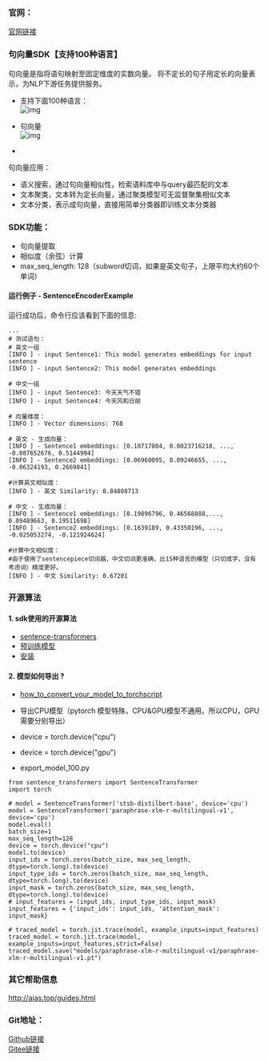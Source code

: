 ### 官网：
[官网链接](http://www.aias.top/)


### 句向量SDK【支持100种语言】
句向量是指将语句映射至固定维度的实数向量。
将不定长的句子用定长的向量表示，为NLP下游任务提供服务。

- 支持下面100种语言：          
![img](https://aias-home.oss-cn-beijing.aliyuncs.com/AIAS/nlp_sdks/languages_100.jpeg)
 
- 句向量         
![img](https://aias-home.oss-cn-beijing.aliyuncs.com/AIAS/nlp_sdks/Universal-Sentence-Encoder.png)

-  

句向量应用：
- 语义搜索，通过句向量相似性，检索语料库中与query最匹配的文本
- 文本聚类，文本转为定长向量，通过聚类模型可无监督聚集相似文本
- 文本分类，表示成句向量，直接用简单分类器即训练文本分类器

### SDK功能：
-  句向量提取
-  相似度（余弦）计算
-  max_seq_length: 128（subword切词，如果是英文句子，上限平均大约60个单词）

#### 运行例子 - SentenceEncoderExample
运行成功后，命令行应该看到下面的信息:
```text
...
# 测试语句：
# 英文一组
[INFO ] - input Sentence1: This model generates embeddings for input sentence
[INFO ] - input Sentence2: This model generates embeddings

# 中文一组
[INFO ] - input Sentence3: 今天天气不错
[INFO ] - input Sentence4: 今天风和日丽

# 向量维度：
[INFO ] - Vector dimensions: 768

# 英文 - 生成向量：
[INFO ] - Sentence1 embeddings: [0.10717804, 0.0023716218, ..., -0.087652676, 0.5144994]
[INFO ] - Sentence2 embeddings: [0.06960095, 0.09246655, ..., -0.06324193, 0.2669841]

#计算英文相似度：
[INFO ] - 英文 Similarity: 0.84808713

# 中文 - 生成向量：
[INFO ] - Sentence1 embeddings: [0.19896796, 0.46568888,..., 0.09489663, 0.19511698]
[INFO ] - Sentence2 embeddings: [0.1639189, 0.43350196, ..., -0.025053274, -0.121924624]

#计算中文相似度：
#由于使用了sentencepiece切词器，中文切词更准确，比15种语言的模型（只切成字，没有考虑词）精度更好。
[INFO ] - 中文 Similarity: 0.67201

```

### 开源算法
#### 1. sdk使用的开源算法
- [sentence-transformers](https://github.com/UKPLab/sentence-transformers)
- [预训练模型](https://www.sbert.net/docs/pretrained_models.html)
- [安装](https://www.sbert.net/docs/installation.html)


#### 2. 模型如何导出 ?
- [how_to_convert_your_model_to_torchscript](http://docs.djl.ai/docs/pytorch/how_to_convert_your_model_to_torchscript.html)

- 导出CPU模型（pytorch 模型特殊，CPU&GPU模型不通用。所以CPU，GPU需要分别导出）
- device = torch.device("cpu")
- device = torch.device("gpu")
- export_model_100.py
```text
from sentence_transformers import SentenceTransformer
import torch

# model = SentenceTransformer('stsb-distilbert-base', device='cpu')
model = SentenceTransformer('paraphrase-xlm-r-multilingual-v1', device='cpu')
model.eval()
batch_size=1
max_seq_length=128
device = torch.device("cpu")
model.to(device)
input_ids = torch.zeros(batch_size, max_seq_length, dtype=torch.long).to(device)
input_type_ids = torch.zeros(batch_size, max_seq_length, dtype=torch.long).to(device)
input_mask = torch.zeros(batch_size, max_seq_length, dtype=torch.long).to(device)
# input_features = (input_ids, input_type_ids, input_mask)
input_features = {'input_ids': input_ids, 'attention_mask': input_mask}

# traced_model = torch.jit.trace(model, example_inputs=input_features)
traced_model = torch.jit.trace(model, example_inputs=input_features,strict=False)
traced_model.save("models/paraphrase-xlm-r-multilingual-v1/paraphrase-xlm-r-multilingual-v1.pt")
```



### 其它帮助信息
http://aias.top/guides.html


### Git地址：   
[Github链接](https://github.com/mymagicpower/AIAS)    
[Gitee链接](https://gitee.com/mymagicpower/AIAS)   

